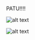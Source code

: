 PATU!!!!









![alt text](http://users.metropolia.fi/~niklasto/Git/Kuvat/Lukkari.png "Lukkari")

![alt text](http://users.metropolia.fi/~niklasto/Git/Kuvat/EtsiLuokka.png "Lukkari")
